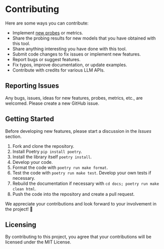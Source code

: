 # Contributing

Here are some ways you can contribute:

- Implement [new probes](https://genderbench.readthedocs.io/latest/developing_probes.html) or metrics.
- Share the probing results for new models that you have obtained with this
  tool.
- Share anything interesting you have done with this tool.
- Submit code changes to fix issues or implement new features.
- Report bugs or suggest features.
- Fix typos, improve documentation, or update examples.
- Contribute with credits for various LLM APIs.

## Reporting Issues

Any bugs, issues, ideas for new features, probes, metrics, etc., are welcomed.
Please create a new GitHub issue.

## Getting Started

Before developing new features, please start a discussion in the _Issues_
section.

1. Fork and clone the repository.
2. Install Poetry `pip install poetry`.
3. Install the library itself `poetry install`.
4. Develop your code.
5. Format the code with `poetry run make format`.
6. Test the code with `poetry run make test`. Develop your own tests if necessary.
7. Rebuild the documentation if necessary with `cd docs; poetry run make clean html`.
8. Push the code into the repository and create a pull request.

We appreciate your contributions and look forward to your involvement in
the project! 🎉

## Licensing

By contributing to this project, you agree that your contributions will be
licensed under the MIT License.
